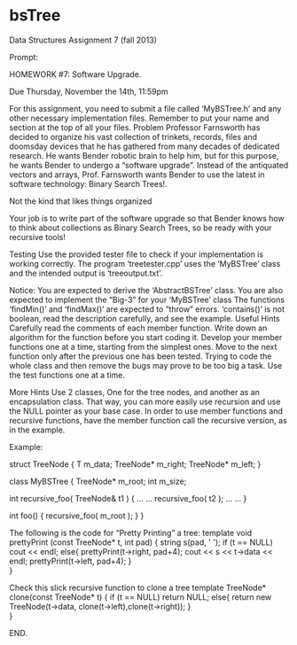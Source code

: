 # bsTree

Data Structures Assignment 7 (fall 2013) 

Prompt:

HOMEWORK #7:
Software Upgrade.

Due Thursday, November the 14th, 11:59pm

For this assignment, you need to submit a file called ‘MyBSTree.h’ and any other necessary implementation files. 
Remember to put your name and section at the top of all your files.
Problem
Professor Farnsworth has decided to organize his vast collection of trinkets, records, files and doomsday devices that he has gathered from many decades of dedicated research. He wants Bender robotic brain to help him, but for this purpose, he wants Bender to undergo a “software upgrade”. Instead of the antiquated vectors and arrays, Prof. Farnsworth wants Bender to use the latest in software technology: Binary Search Trees!. 

Not the kind that likes things organized

Your job is to write part of the software upgrade so that Bender knows how to think about collections as Binary Search Trees, so be ready with your recursive tools!

Testing
Use the provided tester file to check if your implementation is working correctly. 
The program ‘treetester.cpp’ uses the ‘MyBSTree’ class and the intended output is ‘treeoutput.txt’.

Notice:
You are expected to derive the ‘AbstractBSTree’ class.
You are also expected to implement the “Big-3” for your ‘MyBSTree’ class
The functions ‘findMin()’ and ‘findMax()’ are expected to “throw” errors. 
 ‘contains()’ is not boolean, read the description carefully, and see the example.
Useful Hints
Carefully read the comments of each member function. 
Write down an algorithm for the function before you start coding it. 
Develop your member functions one at a time, starting from the simplest ones.
Move to the next function only after the previous one has been tested. 
Trying to code the whole class and then remove the bugs may prove to be too big a task.
Use the test functions one at a time.

More Hints
Use 2 classes, One for the tree nodes, and another as an encapsulation class. That way, you can more easily use recursion and use the NULL pointer as your base case.
In order to use member functions and recursive functions, have the member function call the recursive version, as in the example.

Example:

struct TreeNode
{
   T m_data;
   TreeNode* m_right;
   TreeNode* m_left;
}

class MyBSTree
{
   TreeNode* m_root;
   int m_size;

   int recursive_foo( TreeNode& t1 )
   {
      … …
      recursive_foo( t2 ); 
      … … 
   }

   int foo()
   {
      recursive_foo( m_root );
   }
}





The following is the code for “Pretty Printing” a tree:
template <typename T>
void prettyPrint (const TreeNode<T>* t, int pad)
{
 string s(pad, ' ');
 if (t == NULL)
     cout << endl;
 else{
   prettyPrint(t->right, pad+4);
   cout << s << t->data << endl;
   prettyPrint(t->left, pad+4);
 }  
}


Check this slick recursive function to clone a tree
template <typename T>
TreeNode<T>* clone(const TreeNode<T>* t)
{
 if (t == NULL)
     return NULL;
 else{
     return new TreeNode<T>(t->data, clone(t->left),clone(t->right));
 }  
}


END.
